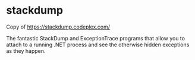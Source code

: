 # stackdump

Copy of https://stackdump.codeplex.com/

The fantastic StackDump and ExceptionTrace programs that allow you to attach to a running .NET process and see the otherwise hidden exceptions as they happen.

